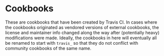 # Cookbooks

These are cookbooks that have been created by Travis CI.  In cases where the
cookbooks originated as vendored versions of external cookbooks, the license and
maintainer info changed along the way after (potentially heavy) modifications
were made.  Ideally, the cookbooks in here will eventually all be renamed to
start with `travis_` so that they do not conflict with community cookbooks of
the same name.
